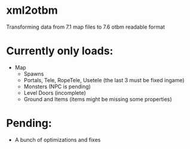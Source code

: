 # xml2otbm
Transforming data from 7.1 map files to 7.6 otbm readable format

# Currently only loads:
* Map
  * Spawns
  * Portals, Tele, RopeTele, Usetele (the last 3 must be fixed ingame)
  * Monsters (NPC is pending)
  * Level Doors (incomplete)
  * Ground and Items (items might be missing some properties)
  
# Pending:
* A bunch of optimizations and fixes
